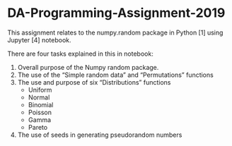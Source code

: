 # DA-Programming-Assignment-2019


This assignment relates to the numpy.random package in Python [1] using Jupyter [4] notebook.

There are four tasks explained in this in notebook:

1. Overall purpose of the Numpy random package.
2. The use of the “Simple random data” and “Permutations” functions
3. The use and purpose of six “Distributions” functions
     - Uniform
     - Normal
     - Binomial
     - Poisson
     - Gamma 
     - Pareto
4. The use of seeds in generating pseudorandom numbers